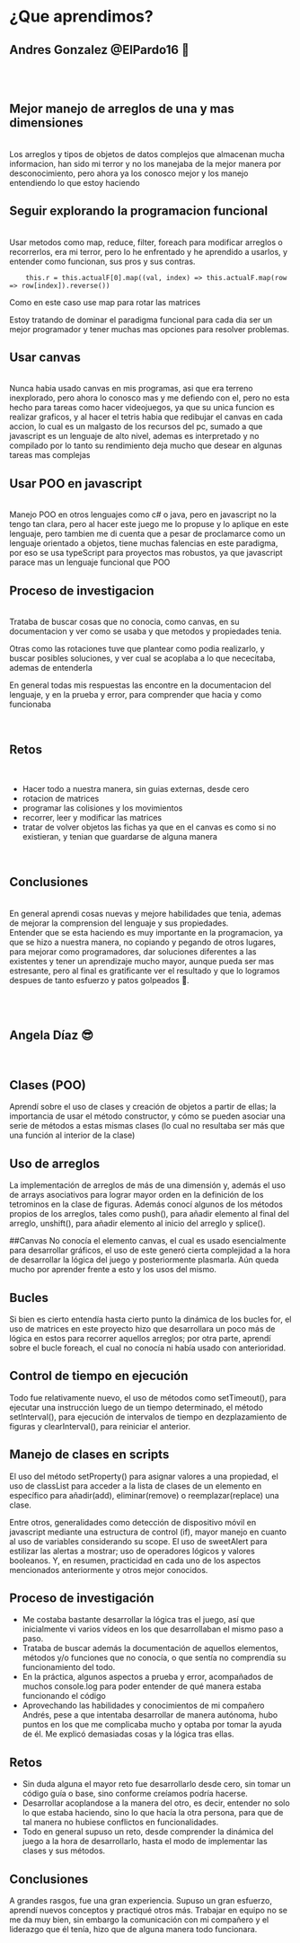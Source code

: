 # ¿Que aprendimos?

##  Andres Gonzalez @ElPardo16 🐻
<br><br>

## Mejor manejo de arreglos de una y mas dimensiones
<br>
Los arreglos y tipos de objetos de datos complejos que almacenan mucha informacion, han sido mi terror y no los manejaba de la mejor manera por desconocimiento, pero ahora ya los conosco mejor y los manejo entendiendo lo que estoy haciendo

<br>

## Seguir explorando la programacion funcional
<br>
Usar metodos como map, reduce, filter, foreach para modificar arreglos o recorrerlos, era mi terror, pero lo he enfrentado y he aprendido a usarlos, y entender como funcionan, sus pros y sus contras.

<br>


        this.r = this.actualF[0].map((val, index) => this.actualF.map(row => row[index]).reverse())

Como en este caso use map para rotar las matrices

Estoy tratando de dominar el paradigma funcional para cada dia ser un mejor programador y tener muchas mas opciones para resolver problemas.
<br>

## Usar canvas
<br>
Nunca habia usado canvas en mis programas, asi que era terreno inexplorado, pero ahora lo conosco mas y me defiendo con el, pero no esta hecho para tareas como hacer videojuegos, ya que su unica funcion es realizar graficos, y al hacer el tetris habia que redibujar el canvas en cada accion, lo cual es un malgasto de los recursos del pc, sumado a que javascript es un lenguaje de alto nivel, ademas es interpretado y no compilado por lo tanto su rendimiento deja mucho que desear en algunas tareas mas complejas

<br>

## Usar POO en javascript
<br>
Manejo POO en otros lenguajes como c# o java, pero en javascript no la tengo tan clara, pero al hacer este juego me lo propuse y lo aplique en este lenguaje, pero tambien me di cuenta que a pesar de proclamarce como un lenguaje orientado a objetos, tiene muchas falencias en este paradigma, por eso se usa typeScript para proyectos mas robustos, ya que javascript parace mas un lenguaje funcional que POO
<br>

## Proceso de investigacion
<br>
Trataba de buscar cosas que no conocia, como canvas, en su documentacion y ver como se usaba y que metodos y propiedades tenia.

Otras como las rotaciones tuve que plantear como podia realizarlo, y buscar posibles soluciones, y ver cual se acoplaba a lo que nececitaba, ademas de entenderla

En general todas mis respuestas las encontre en la documentacion del lenguaje, y en la prueba y error, para comprender que hacia y como funcionaba

<br>

## Retos
<br>
 
 - Hacer todo a nuestra manera, sin guias externas, desde cero
 - rotacion de matrices
 - programar las colisiones y los movimientos
 - recorrer, leer y modificar las matrices
 - tratar de volver objetos las fichas ya que en el canvas es como si no existieran, y tenian que guardarse de alguna manera

<br>

## Conclusiones
<br>
En general aprendi cosas nuevas y mejore habilidades que tenia, ademas de mejorar la comprension del lenguaje y sus propiedades.
<br>
Entender que se esta haciendo es muy importante en la programacion, ya que se hizo a nuestra manera, no copiando y pegando de otros lugares, para mejorar como programadores, dar soluciones diferentes a las existentes y tener un aprendizaje mucho mayor, aunque pueda ser mas estresante, pero al final es gratificante ver el resultado y que lo logramos despues de tanto esfuerzo y patos golpeados 🐤.

<br><br>

## Angela Díaz 😎

<br>

## Clases (POO)
Aprendí sobre el uso de clases y creación de objetos a partir de ellas; la importancia de usar el método constructor, y cómo se pueden asociar una serie de métodos a estas mismas clases (lo cual no resultaba ser más que una función al interior de la clase)

## Uso de arreglos
La implementación de arreglos de más de una dimensión y, además el uso de arrays asociativos para lograr mayor orden en la definición de los tetrominos en la clase de figuras. Además conocí algunos de los métodos propios de los arreglos, tales como push(), para añadir elemento al final del arreglo, unshift(), para añadir elemento al inicio del arreglo y splice().

##Canvas
No conocía el elemento canvas, el cual es usado esencialmente para desarrollar gráficos, el uso de este generó cierta complejidad a la hora de desarrollar la lógica del juego y posteriormente plasmarla. Aún queda mucho por aprender frente a esto y los usos del mismo.

## Bucles
Si bien es cierto entendía hasta cierto punto la dinámica de los bucles for, el uso de matrices en este proyecto hizo que desarrollara un poco más de lógica en estos para recorrer aquellos arreglos; por otra parte, aprendí sobre el bucle foreach, el cual no conocía ni había usado con anterioridad.

## Control de tiempo en ejecución
Todo fue relativamente nuevo, el uso de métodos como setTimeout(), para ejecutar una instrucción luego de un tiempo determinado, el método setInterval(), para ejecución de intervalos de tiempo en dezplazamiento de figuras y clearInterval(), para reiniciar el anterior.

## Manejo de clases en scripts
El uso del método setProperty() para asignar valores a una propiedad, el uso de classList para acceder a la lista de clases de un elemento en específico para añadir(add), eliminar(remove) o reemplazar(replace) una clase.
<br>

Entre otros, generalidades como detección de dispositivo móvil en javascript mediante una estructura de control (if), mayor manejo en cuanto al uso de variables considerando su scope. El uso de sweetAlert para estilizar las alertas a mostrar; uso de operadores lógicos y valores booleanos. Y, en resumen, practicidad en cada uno de los aspectos mencionados anteriormente y otros mejor conocidos.
<br>

## Proceso de investigación
- Me costaba bastante desarrollar la lógica tras el juego, así que inicialmente vi varios vídeos en los que desarrollaban el mismo paso a paso.
- Trataba de buscar además la documentación de aquellos elementos, métodos y/o funciones que no conocía, o que sentía no comprendía su funcionamiento del todo.
- En la práctica, algunos aspectos a prueba y error, acompañados de muchos console.log para poder entender de qué manera estaba funcionando el código
- Aprovechando las habilidades y conocimientos de mi compañero Andrés, pese a que intentaba desarrollar de manera autónoma, hubo puntos en los que me complicaba mucho y optaba por tomar la ayuda de él. Me explicó demasiadas cosas y la lógica tras ellas. 

## Retos
- Sin duda alguna el mayor reto fue desarrollarlo desde cero, sin tomar un código guía o base, sino conforme creíamos podría hacerse.
- Desarrollar acoplandose a la manera del otro, es decir, entender no solo lo que estaba haciendo, sino lo que hacía la otra persona, para que de tal manera no hubiese conflictos en funcionalidades.
- Todo en general supuso un reto, desde comprender la dinámica del juego a la hora de desarrollarlo, hasta el modo de implementar las clases y sus métodos.

## Conclusiones
A grandes rasgos, fue una gran experiencia. Supuso un gran esfuerzo, aprendí nuevos conceptos y practiqué otros más. Trabajar en equipo no se me da muy bien, sin embargo la comunicación con mi compañero y el liderazgo que él tenía, hizo que de alguna manera todo funcionara.
